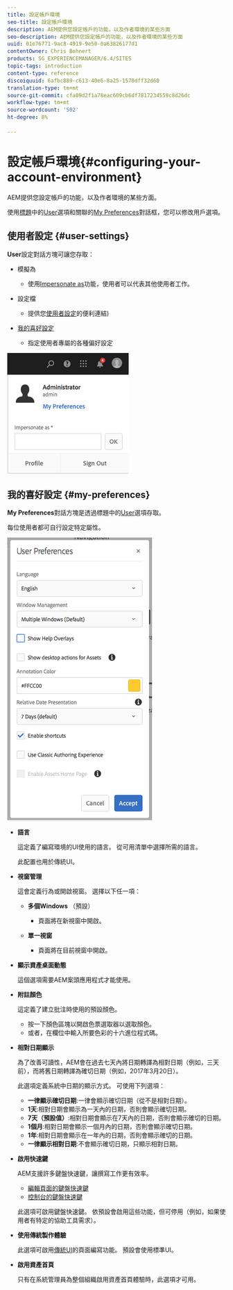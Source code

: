 ```yaml
---
title: 設定帳戶環境
seo-title: 設定帳戶環境
description: AEM提供您設定帳戶的功能，以及作者環境的某些方面
seo-description: AEM提供您設定帳戶的功能，以及作者環境的某些方面
uuid: 01e76771-9ac8-4919-9e50-0a63826177d1
contentOwner: Chris Bohnert
products: SG_EXPERIENCEMANAGER/6.4/SITES
topic-tags: introduction
content-type: reference
discoiquuid: 6afbc889-c613-40e6-8a25-1570dff32d60
translation-type: tm+mt
source-git-commit: cfa09d2f1a78eac609cb6df7817234559c8d26dc
workflow-type: tm+mt
source-wordcount: '502'
ht-degree: 8%

---
```



# 設定帳戶環境{#configuring-your-account-environment}

AEM提供您設定帳戶的功能，以及作者環境的某些方面。

使用[標題](/help/sites-authoring/basic-handling.md#the-header)中的[User](/help/sites-authoring/user-properties.md#user-settings)選項和關聯的[My Preferences](#my-preferences)對話框，您可以修改用戶選項。

## 使用者設定 {#user-settings}

**User**&#x200B;設定對話方塊可讓您存取：

* 模擬為

   * 使用[Impersonate as](/help/sites-administering/security.md#impersonating-another-user)功能，使用者可以代表其他使用者工作。

* 設定檔

   * 提供您[使用者設定](/help/sites-administering/security.md)的便利連結)

* [我的喜好設定](/help/sites-authoring/user-properties.md#my-preferences)

   * 指定使用者專屬的各種偏好設定

![screen_shot_2018-03-20at103808](assets/screen_shot_2018-03-20at103808.png)

## 我的喜好設定 {#my-preferences}

**My Preferences**&#x200B;對話方塊是透過標題中的[User](/help/sites-authoring/user-properties.md#user-settings)選項存取。

每位使用者都可自行設定特定屬性。

![screen_shot_2018-03-20at102118](assets/screen_shot_2018-03-20at102118.png)

* **語言**

   這定義了編寫環境的UI使用的語言。 從可用清單中選擇所需的語言。

   此配置也用於傳統UI。

* **視窗管理**

   這會定義行為或開啟視窗。 選擇以下任一項：

   * **多個Windows** （預設）

      * 頁面將在新視窗中開啟。
   * **單一視窗**

      * 頁面將在目前視窗中開啟。


* **顯示資產桌面動態**

   這個選項需要AEM案頭應用程式才能使用。

* **附註顏色**

   這定義了建立批注時使用的預設顏色。

   * 按一下顏色區塊以開啟色票選取器以選取顏色。
   * 或者，在欄位中輸入所要色彩的十六進位程式碼。

* **相對日期顯示**

   為了改善可讀性，AEM會在過去七天內將日期轉譯為相對日期（例如，三天前），而將舊日期轉譯為確切日期（例如，2017年3月20日）。

   此選項定義系統中日期的顯示方式。 可使用下列選項：

   * **一律顯示確切日期**:一律會顯示確切日期（從不是相對日期）。
   * **1天**:相對日期會顯示為一天內的日期，否則會顯示確切日期。
   * **7天（預設值）**:相對日期會顯示在7天內的日期，否則會顯示確切的日期。
   * **1個月**:相對日期會顯示一個月內的日期，否則會顯示確切日期。
   * **1年**:相對日期會顯示在一年內的日期，否則會顯示確切的日期。
   * **一律顯示相對日期**:不會顯示確切日期，只顯示相對日期。

* **啟用快速鍵**

   AEM支援許多鍵盤快速鍵，讓撰寫工作更有效率。

   * [編輯頁面的鍵盤快速鍵](/help/sites-authoring/page-authoring-keyboard-shortcuts.md)
   * [控制台的鍵盤快速鍵](/help/sites-authoring/keyboard-shortcuts.md)

   此選項可啟用鍵盤快速鍵。 依預設會啟用這些功能，但可停用（例如，如果使用者有特定的協助工具需求）。

* **使用傳統製作體驗**

   此選項可啟用[傳統UI](/help/sites-classic-ui-authoring/home.md)的頁面編寫功能。 預設會使用標準UI。

* **啟用資產首頁**

   只有在系統管理員為整個組織啟用資產首頁體驗時，此選項才可用。

